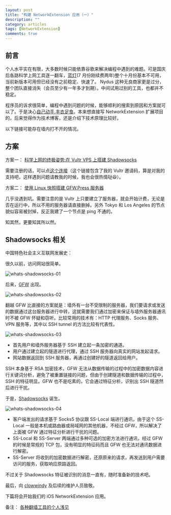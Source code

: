 ```yaml
---
layout: post
title: "构建 NetworkExtension 应用（一）"
description: ""
category: articles
tags: [NetworkExtension]
comments: true
---
```


## 前言

个人水平实在有限，大多数时候只能依靠谷歌来解决编程中遇到的难题。可是国庆后各路科学上网工具逐一翻车，[蓝灯](https://github.com/getlantern/forum)(7 月份刚续费两年)整个十月份基本不可用，当前新版本可用但已经没有之前稳定、快速了。 Nydus 这种无良商家更是过分，整个团队直接消失（会员至少有一年多才到期）。中间试用过别的工具，也都并不稳定。

程序员的诉求很简单，编程中遇到问题的时候，能够顺利的搜索到原因和方案就可以了。于是决心[自己动手,丰衣足食](https://baike.baidu.com/item/%E8%87%AA%E5%B7%B1%E5%8A%A8%E6%89%8B%EF%BC%8C%E4%B8%B0%E8%A1%A3%E8%B6%B3%E9%A3%9F)。本来想直接写 NetworkExtension 扩展项目的，后来觉得作为技术博客，还是介绍下技术原理比较好。

以下链接可能存在墙内打不开的情况。

## 方案

方案一：
[科学上网的终极姿势:在 Vultr VPS 上搭建 Shadowsocks](https://zoomyale.com/2016/vultr_and_ss/)

需要注册的话，可以点[这个连接](https://www.vultr.com/?ref=7258410)（这个链接包含了我的 Vultr 邀请码，算是对我的支持吧，这样遇到问题请教我的时候，我也会很热情哒😆）。

方案二：
[使用 Linux 快照搭建 GFW.Press 服务器](https://gfw.press/blog/?p=30)

几乎没遇到坑。需要注意的是 Vultr 上只要建立了服务器，就会开始计费，无论是否在运行中，所以不用的服务器请直接删掉。另外 Tokyo 和 Los Angeles 的节点貌似容易被封掉，反正我建了一个节点是 ping 不通的。

知其然，更要知其所以然。

## Shadowsocks 相关

中国特色社会主义互联网发展史：

很久以前，访问网站很简单。

![whats-shadowsocks-01](https://lettleprince.github.io/images/20171113-NetworkExtension/whats-shadowsocks-01.png)

后来，[GFW](https://zh.wikipedia.org/wiki/%E9%98%B2%E7%81%AB%E9%95%BF%E5%9F%8E) 出现。

![whats-shadowsocks-02](https://lettleprince.github.io/images/20171113-NetworkExtension/whats-shadowsocks-02.png)

翻越 GFW 比直接的方案就是：墙外有一台不受限制的服务器，我们要请求或发送的数据通过这台服务器进行中转，这就需要我们通过加密来保证与墙外服务器通讯时不被 GFW 怀疑和窃听。比较常用的技术有：HTTP 代理服务、Socks 服务、VPN 服务等，其中以 SSH tunnel 的方法比较有代表性。

![whats-shadowsocks-03](https://lettleprince.github.io/images/20171113-NetworkExtension/whats-shadowsocks-03.png)

- 首先用户和墙外服务器基于 SSH 建立起一条加密的通道。
- 用户通过建立起的隧道进行代理，通过 SSH 服务器向真实的网站发起请求。
- 网站数据返回到 SSH 服务器，再通过创建好的隧道返回给用户。

SSH 本身基于 RSA 加密技术，GFW 无法从数据传输的过程中的加密数据内容进行关键词分析，避免了被重置链接的问题，但由于创建隧道和数据传输的过程中，SSH 的特征明显。GFW 也不是吃素的，它会通过特征分析，识别出 SSH 隧道然后进行干扰。

于是，[Shadowsocks](https://zh.wikipedia.org/wiki/Shadowsocks) 诞生。

![whats-shadowsocks-04](https://lettleprince.github.io/images/20171113-NetworkExtension/whats-shadowsocks-04.png)

- 客户端发出的请求基于 Socks5 协议跟 SS-Local 端进行通讯，由于这个 SS-Local 一般是本机或路由器或局域网的其他机器，不经过 GFW，所以解决了上面被 GFW 通过特征分析进行干扰的问题。
- SS-Local 和 SS-Server 两端通过多种可选的加密方法进行通讯，经过 GFW 的时候是常规的 TCP 包，没有明显的特征码而且 GFW 也无法对通讯数据进行解密。
- SS-Server 将收到的加密数据进行解密，还原原来的请求，再发送到用户需要访问的服务，获取响应原路返回。

不过关于 Shadowsocks 特征被识别的消息一直有，随时准备新的技术吧。

最后，向 [clowwindy](https://github.com/clowwindy) 及后续的维护人员致敬。

下篇将会开始我们的 iOS NetworkExtension 应用。

备注：
[各种翻墙工具的个人浅见](https://xijie.wordpress.com/2016/05/23/%E5%90%84%E7%A7%8D%E7%BF%BB%E5%A2%99%E5%B7%A5%E5%85%B7%E7%9A%84%E4%B8%AA%E4%BA%BA%E6%B5%85%E8%A7%81/)
